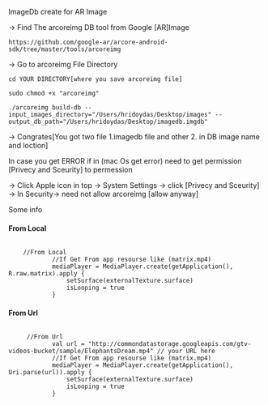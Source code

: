 
ImageDb create for AR Image

-> Find The arcoreimg DB tool from Google [AR]Image
```
https://github.com/google-ar/arcore-android-sdk/tree/master/tools/arcoreimg

```

-> Go to arcoreimg File Directory 
```
cd YOUR DIRECTORY[where you save arcoreimg file]
```

```
sudo chmod +x "arcoreimg"

```

```
./arcoreimg build-db --input_images_directory="/Users/hridoydas/Desktop/images" --output_db_path="/Users/hridoydas/Desktop/imagedb.imgdb"

```

-> Congrates[You got two file 1.imagedb file and other 2. in DB image name and loction]

In case you get ERROR
if in (mac Os get error) need to get permission [Privecy and Sceurity] to permession

-> Click Apple icon in top
-> System Settings
-> click [Privecy and Sceurity]
-> In Security-> need not allow arcoreimg [allow anyway] 


Some info

####  From Local
```

    //From Local
            //If Get From app resourse like (matrix.mp4)
            mediaPlayer = MediaPlayer.create(getApplication(), R.raw.matrix).apply {
                setSurface(externalTexture.surface)
                isLooping = true
            }

```

#### From Url

```

     //From Url
            val url = "http://commondatastorage.googleapis.com/gtv-videos-bucket/sample/ElephantsDream.mp4" // your URL here
            //If Get From app resourse like (matrix.mp4)
            mediaPlayer = MediaPlayer.create(getApplication(), Uri.parse(url)).apply {
                setSurface(externalTexture.surface)
                isLooping = true
            }

```
